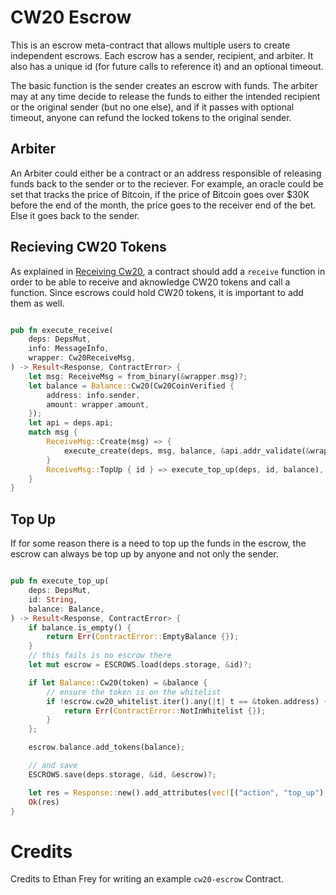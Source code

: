 # CW20 Escrow

This is an escrow meta-contract that allows multiple users to
create independent escrows. Each escrow has a sender, recipient,
and arbiter. It also has a unique id (for future calls to reference it)
and an optional timeout.

The basic function is the sender creates an escrow with funds.
The arbiter may at any time decide to release the funds to either
the intended recipient or the original sender (but no one else),
and if it passes with optional timeout, anyone can refund the locked
tokens to the original sender.

## Arbiter 
An Arbiter could either be a contract or an address responsible of releasing funds 
back to the sender or to the reciever. 
For example, an oracle could be set that tracks the price of Bitcoin, if the price of
Bitcoin goes over $30K before the end of the month, the price goes to the receiver end of
the bet. Else it goes back to the sender. 

## Recieving CW20 Tokens 
As explained in [Receiving Cw20](https://www.github.com/athena-consulting/cosmwasm-by-example/receiving-cw20), a contract
should add a `receive` function in order to be able to receive and aknowledge CW20 tokens and call a function. 
Since escrows could hold CW20 tokens, it is important to add them as well.

```rust

pub fn execute_receive(
    deps: DepsMut,
    info: MessageInfo,
    wrapper: Cw20ReceiveMsg,
) -> Result<Response, ContractError> {
    let msg: ReceiveMsg = from_binary(&wrapper.msg)?;
    let balance = Balance::Cw20(Cw20CoinVerified {
        address: info.sender,
        amount: wrapper.amount,
    });
    let api = deps.api;
    match msg {
        ReceiveMsg::Create(msg) => {
            execute_create(deps, msg, balance, &api.addr_validate(&wrapper.sender)?)
        }
        ReceiveMsg::TopUp { id } => execute_top_up(deps, id, balance),
    }
}

```

## Top Up 
If for some reason there is a need to top up the funds in the escrow, the escrow can always
be top up by anyone and not only the sender. 

```rust

pub fn execute_top_up(
    deps: DepsMut,
    id: String,
    balance: Balance,
) -> Result<Response, ContractError> {
    if balance.is_empty() {
        return Err(ContractError::EmptyBalance {});
    }
    // this fails is no escrow there
    let mut escrow = ESCROWS.load(deps.storage, &id)?;

    if let Balance::Cw20(token) = &balance {
        // ensure the token is on the whitelist
        if !escrow.cw20_whitelist.iter().any(|t| t == &token.address) {
            return Err(ContractError::NotInWhitelist {});
        }
    };

    escrow.balance.add_tokens(balance);

    // and save
    ESCROWS.save(deps.storage, &id, &escrow)?;

    let res = Response::new().add_attributes(vec![("action", "top_up"), ("id", id.as_str())]);
    Ok(res)
}
```

# Credits
Credits to Ethan Frey for writing an example `cw20-escrow` Contract.





